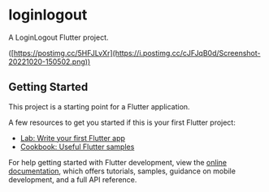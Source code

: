 # loginlogout

A LoginLogout Flutter project.

([https://postimg.cc/5HFJLvXr](https://i.postimg.cc/cJFJqB0d/Screenshot-20221020-150502.png))

## Getting Started

This project is a starting point for a Flutter application.

A few resources to get you started if this is your first Flutter project:

- [Lab: Write your first Flutter app](https://docs.flutter.dev/get-started/codelab)
- [Cookbook: Useful Flutter samples](https://docs.flutter.dev/cookbook)

For help getting started with Flutter development, view the
[online documentation](https://docs.flutter.dev/), which offers tutorials,
samples, guidance on mobile development, and a full API reference.
